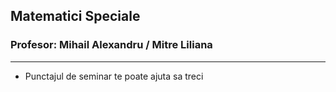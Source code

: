 ## Matematici Speciale
### Profesor: Mihail Alexandru / Mitre Liliana
--------
* Punctajul de seminar te poate ajuta sa treci